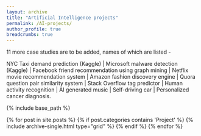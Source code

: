 ```yaml
---
layout: archive
title: "Artificial Intelligence projects"
permalink: /AI-projects/
author_profile: true  
breadcrumbs: true
---
```


11 more case studies are to be added, names of which are listed -  

NYC Taxi demand prediction (Kaggle) | Microsoft malware detection (Kaggle) | Facebook friend recommendation using graph mining | Netflix movie recommendation system | Amazon fashion discovery engine | Quora question pair similarity system | Stack Overflow tag predictor | Human activity recognition | AI generated music | Self-driving car | Personalized cancer diagnosis.


{% include base_path %}

<div class="grid__wrapper">
  {% for post in site.posts %}
    {% if post.categories contains 'Project' %}
      {% include archive-single.html type="grid" %}
    {% endif %}
  {% endfor %}
</div>
